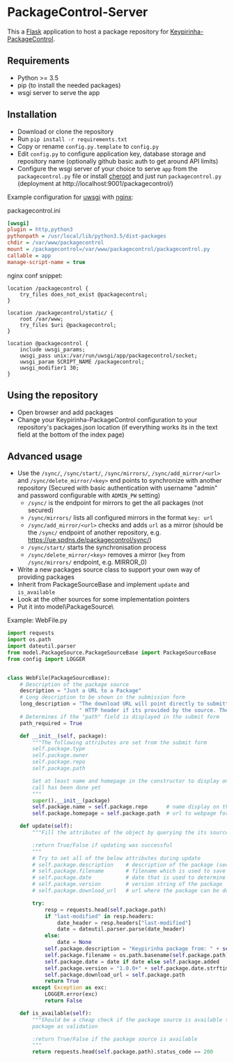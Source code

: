 # PackageControl-Server

This a [Flask](http://flask.pocoo.org/) application to host a package repository for
[Keypirinha-PackageControl](https://github.com/ueffel/Keypirinha-PackageControl).

## Requirements
* Python >= 3.5
* pip (to install the needed packages)
* wsgi server to serve the app

## Installation
* Download or clone the repository
* Run `pip install -r requirements.txt`
* Copy or rename `config.py.template` to `config.py`
* Edit `config.py` to configure application key, database storage and repository name (optionally
  github basic auth to get around API limits)
* Configure the wsgi server of your choice to serve `app` from the `packagecontrol.py` file or
  install [cheroot](https://pypi.org/project/Cheroot/) and just run `packagecontrol.py` (deployment
  at http://localhost:9001/packagecontrol/)


Example configuration for [uwsgi](http://projects.unbit.it/uwsgi) with [nginx](https://nginx.org/):

packagecontrol.ini
```ini
[uwsgi]
plugin = http,python3
pythonpath = /usr/local/lib/python3.5/dist-packages
chdir = /var/www/packagecontrol
mount = /packagecontrol=/var/www/packagecontrol/packagecontrol.py
callable = app
manage-script-name = true
```

nginx conf snippet:
```nginx
location /packagecontrol {
    try_files does_not_exist @packagecontrol;
}

location /packagecontrol/static/ {
    root /var/www;
    try_files $uri @packagecontrol;
}

location @packagecontrol {
    include uwsgi_params;
    uwsgi_pass unix:/var/run/uwsgi/app/packagecontrol/socket;
    uwsgi_param SCRIPT_NAME /packagecontrol;
    uwsgi_modifier1 30;
}
```

## Using the repository
* Open browser and add packages
* Change your Keypirinha-PackageControl configuration to your repository's packages.json location
  (if everything works its in the text field at the bottom of the index page)

## Advanced usage
* Use the `/sync/`, `/sync/start/`, `/sync/mirrors/`, `/sync/add_mirror/<url>` and
  `/sync/delete_mirror/<key>` end points to synchronize with another repository (Secured with basic
  authentication with username "admin" and password configurable with `ADMIN_PW` setting)
    * `/sync/` is the endpoint for mirrors to get the all packages (not secured)
    * `/sync/mirrors/` lists all configured mirrors in the format `key: url`
    * `/sync/add_mirror/<url>` checks and adds `url` as a mirror (should be the `/sync/` endpoint of
      another repository, e.g. https://ue.spdns.de/packagecontrol/sync/)
    * `/sync/start/` starts the synchronisation process
    * `/sync/delete_mirror/<key>` removes a mirror (`key` from `/sync/mirrors/` endpoint, e.g.
      MIRROR_0)
* Write a new packages source class to support your own way of providing packages
* Inherit from PackageSourceBase and implement `update` and `is_available`
* Look at the other sources for some implementation pointers
* Put it into model\PackageSource\


Example: WebFile.py
```python
import requests
import os.path
import dateutil.parser
from model.PackageSource.PackageSourceBase import PackageSourceBase
from config import LOGGER


class WebFile(PackageSourceBase):
    # Description of the package source
    description = "Just a URL to a Package"
    # Long description to be shown in the submission form
    long_description = "The download URL will point directly to submitted path and the date will be the last-modified" \
                       " HTTP header if its provided by the source. The author, name and complete URL is needed."
    # Determines if the "path" field is displayed in the submit form
    path_required = True

    def __init__(self, package):
        """The following attributes are set from the submit form
        self.package.type
        self.package.owner
        self.package.repo
        self.package.path

        Set at least name and homepage in the constructor to display on the index page if no update
        call has been done yet
        """
        super().__init__(package)
        self.package.name = self.package.repo      # name display on the index page and in the first line in keypirinha
        self.package.homepage = self.package.path  # url to webpage for more information on the package

    def update(self):
        """Fill the attributes of the object by querying the its source

        :return True/False if updating was successful
        """
        # Try to set all of the below attributes during update
        # self.package.description    # description of the package (second line in keypirinha)
        # self.package.filename       # filename which is used to save the package file when installing
        # self.package.date           # date that is used to determine if the package needs an update
        # self.package.version        # version string of the package
        # self.package.download_url   # url where the package can be downloaded

        try:
            resp = requests.head(self.package.path)
            if "last-modified" in resp.headers:
                date_header = resp.headers["last-modified"]
                date = dateutil.parser.parse(date_header)
            else:
                date = None
            self.package.description = "Keypirinha package from: " + self.package.path
            self.package.filename = os.path.basename(self.package.path)
            self.package.date = date if date else self.package.added
            self.package.version = "1.0.0+" + self.package.date.strftime("%Y%m%d%H%M")
            self.package.download_url = self.package.path
            return True
        except Exception as exc:
            LOGGER.error(exc)
            return False

    def is_available(self):
        """Should be a cheap check if the package source is available to be used when submitting a
        package as validation

        :return True/False if the package source is available
        """
        return requests.head(self.package.path).status_code == 200
```
